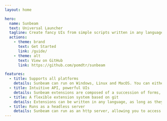```yaml
---
layout: home

hero:
  name: Sunbeam
  text: Universal Launcher
  tagline: Create fancy UIs from simple scripts written in any language.
  actions:
    - theme: brand
      text: Get Started
      link: /guide/
    - theme: alt
      text: View on GitHub
      link: https://github.com/pomdtr/sunbeam

features:
  - title: Supports all platforms
    details: Sunbeam can run on Windows, Linux and MacOS. You can either run it from a terminal, or use the GUI.
  - title: Intuitive API, powerful UIs
    details: Sunbeam extensions are composed of a succession of forms, lists, details... But you don't have to write any HTML or CSS.
  - title: A flexible extension system based on git
    details: Extensions can be written in any language, as long as they can output JSON. Any repository can be installed as an extension.
  - title: Runs as a headless server
    details: Sunbeam can run as an http server, allowing you to access it from anywhere. You can even built your own UI on top of it.
---
```

